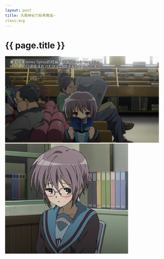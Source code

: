 ```yaml
---
layout: post
title: 大萌神长门有希赛高~
class:acg
---
```


{{ page.title }}
===================================================

![长门有希](/images/2013-2-1-0.jpg "长门有希")
![长门有希](/images/2013-2-1-1.jpg "长门有希")
